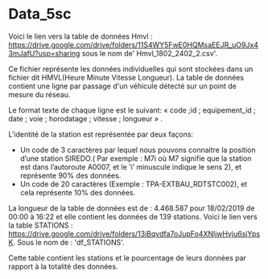 # Data_5sc

Voici le lien vers la table de données Hmvl : https://drive.google.com/drive/folders/11S4WY5FwE0HQMsaEEJR_uO9Jx43mJafU?usp=sharing
sous le nom de' Hmvl_1802_2402_2.csv'.

Ce fichier  représente les données individuelles qui sont stockées dans un fichier dit HMVL(Heure Minute Vitesse Longueur).
La table de données contient une ligne par passage d'un véhicule détecté sur un point de mesure du réseau.

Le format texte de chaque ligne est le suivant: « code ;id ; equipement_id ; date ; voie ; horodatage ; vitesse ; longueur » .

L’identité de la station est représentée par deux façons:
- Un code de 3 caractères par lequel nous pouvons connaitre la position d’une station SIREDO.( Par exemple : M7i où M7 signifie que la station est dans l’autoroute A0007, et le ’i’ minuscule indique le sens 2), et représente 90% des données.
- Un code de 20 caractères (Exemple : TPA-EXTBAU_RDTSTC002), et cela représente 10% des données.

La longueur de la table de données est de : 4.468.587 pour 18/02/2019 de 00:00 à 16:22 et elle contient les données de 139 stations.
Voici le lien vers la table STATIONS : https://drive.google.com/drive/folders/13iBqvdfa7oJupFo4XNljwHvju6sjYpsK.
Sous le nom de :  'df_STATIONS'.

Cette table contient les stations et le pourcentage de leurs données par rapport à la totalité des données.

